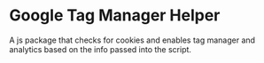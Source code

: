 # Google Tag Manager Helper
A js package that checks for cookies and enables tag manager and analytics based on the info passed into the script.
